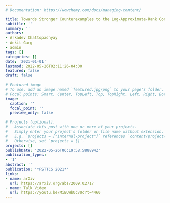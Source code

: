 ```yaml
---
# Documentation: https://wowchemy.com/docs/managing-content/

title: Towards Stronger Counterexamples to the Log-Approximate-Rank Conjecture
subtitle: ''
summary: ''
authors:
- Arkadev Chattopadhyay
- Ankit Garg
- admin
tags: []
categories: []
date: '2021-01-01'
lastmod: 2022-05-26T02:11:26-04:00
featured: false
draft: false

# Featured image
# To use, add an image named `featured.jpg/png` to your page's folder.
# Focal points: Smart, Center, TopLeft, Top, TopRight, Left, Right, BottomLeft, Bottom, BottomRight.
image:
  caption: ''
  focal_point: ''
  preview_only: false

# Projects (optional).
#   Associate this post with one or more of your projects.
#   Simply enter your project's folder or file name without extension.
#   E.g. `projects = ["internal-project"]` references `content/project/deep-learning/index.md`.
#   Otherwise, set `projects = []`.
projects: []
publishDate: '2022-05-26T06:19:58.588894Z'
publication_types:
- '1'
abstract: ''
publication: '*FSTTCS 2021*'
links:
- name: arXiv
  url: https://arxiv.org/abs/2009.02717
- name: Talk Video
  url: https://youtu.be/MiBUWbUcvUc?t=4460
---
```

